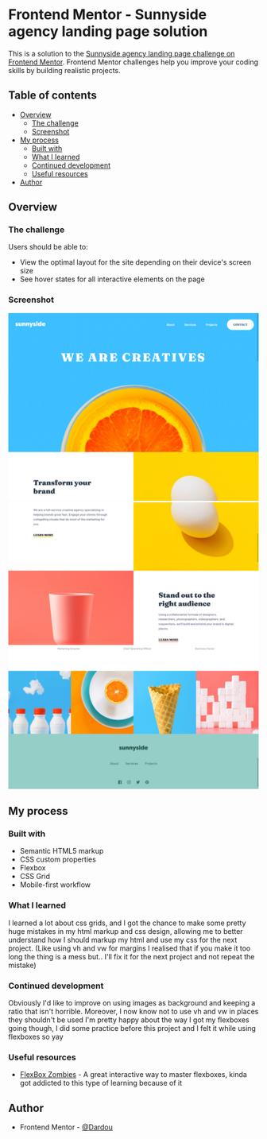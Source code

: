 # Frontend Mentor - Sunnyside agency landing page solution

This is a solution to the [Sunnyside agency landing page challenge on Frontend Mentor](https://www.frontendmentor.io/challenges/sunnyside-agency-landing-page-7yVs3B6ef). Frontend Mentor challenges help you improve your coding skills by building realistic projects.

## Table of contents

- [Overview](#overview)
  - [The challenge](#the-challenge)
  - [Screenshot](#screenshot)
- [My process](#my-process)
  - [Built with](#built-with)
  - [What I learned](#what-i-learned)
  - [Continued development](#continued-development)
  - [Useful resources](#useful-resources)
- [Author](#author)



## Overview

### The challenge

Users should be able to:

- View the optimal layout for the site depending on their device's screen size
- See hover states for all interactive elements on the page

### Screenshot

![](./images/screenshots/screenshot-hero.png)
![](./images/screenshots/screenshot-middle.png)
![](./images/screenshots/screenshot-footer.png)

## My process

### Built with

- Semantic HTML5 markup
- CSS custom properties
- Flexbox
- CSS Grid
- Mobile-first workflow


### What I learned

I learned a lot about css grids, and I got the chance to make some pretty huge mistakes in my html markup and css design, allowing me to better understand how I should markup my html and use my css for the next project. (Like using vh and vw for margins I realised that if you make it too long the thing is a mess but.. I'll fix it for the next project and not repeat the mistake)

### Continued development

Obviously I'd like to improve on using images as background and keeping a ratio that isn't horrible.
Moreover, I now know not to use vh and vw in places they shouldn't be used
I'm pretty happy about the way I got my flexboxes going though, I did some practice before this project and I felt it while using flexboxes so yay

### Useful resources

- [FlexBox Zombies](https://mastery.games/flexboxzombies/) - A great interactive way to master flexboxes, kinda got addicted to this type of learning because of it

## Author

- Frontend Mentor - [@Dardou](https://www.frontendmentor.io/profile/Dardou)



